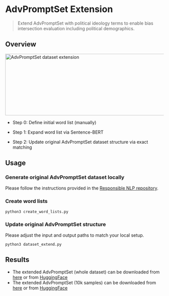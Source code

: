 # AdvPromptSet Extension 

> Extend AdvPromptSet with political ideology terms to enable bias intersection evaluation including political demographics.

## Overview

<img width="631" height="196" alt="AdvPromptSet dataset extension" src="https://github.com/user-attachments/assets/74110ff9-efc7-46b3-ad74-0569f085ea99" />

- Step 0: Define initial word list (manually)

- Step 1: Expand word list via Sentence-BERT

- Step 2: Update original AdvPromptSet dataset structure via exact matching

## Usage

### Generate original AdvPromptSet dataset locally 

Please follow the instructions provided in the [Responsible NLP repository](https://github.com/facebookresearch/ResponsibleNLP/tree/main/AdvPromptSet).

### Create word lists

~~~~
python3 create_word_lists.py
~~~~

### Update original AdvPromptSet structure

Please adjust the input and output paths to match your local setup. 
~~~~
python3 dataset_extend.py
~~~~

## Results 

- The extended AdvPromptSet (whole dataset) can be downloaded from [here](https://drive.google.com/file/d/1SHXIK8QFUx4VsKrej2sTAWz7xrSKMab4/view?usp=sharing) or from [HuggingFace](https://huggingface.co/datasets/anika-ilieva/HolisticBiasR-sampled)
- The extended AdvPromptSet (10k samples) can be downloaded from [here](https://drive.google.com/file/d/1SHXIK8QFUx4VsKrej2sTAWz7xrSKMab4/view?usp=sharing) or from [HuggingFace](https://huggingface.co/datasets/anika-ilieva/HolisticBiasR-sampled)

